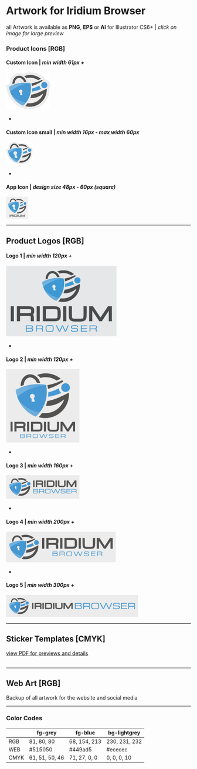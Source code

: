# Artwork for Iridium Browser
all Artwork is available as **PNG**, **EPS** or **AI** for Illustrator CS6+ | *click on image for large preview*      

### Product Icons [RGB]
      
#### Custom Icon | *min width 61px +*
<img src="https://github.com/iridium-browser/artwork/blob/master/product-icons_RGB/iridium-icon_custom.png" height="100" width="120">     

-
      
#### Custom Icon small | *min width 16px - max width 60px*
<img src="https://github.com/iridium-browser/artwork/blob/master/product-icons_RGB/iridium-icon_custom_small.png" height="60" width="72">    

-

#### App Icon | *design size 48px - 60px (square)*
<img src="https://github.com/iridium-browser/artwork/blob/master/product-icons_RGB/iridium-app_icon.png" height="60" width="60">      
<br/>
      
---
      
## Product Logos [RGB]
      
#### Logo 1 | *min width 120px +*
<img src="https://github.com/iridium-browser/artwork/blob/master/product-logos_RGB/iridium-logo_1.png" height="192" width="301">     

-
      
#### Logo 2 | *min width 120px +*
<img src="https://github.com/iridium-browser/artwork/blob/master/product-logos_RGB/iridium-logo_2.png" height="200" width="200">     

-
      
#### Logo 3 | *min width 160px +*
<img src="https://github.com/iridium-browser/artwork/blob/master/product-logos_RGB/iridium-logo_3.png" height="64" width="200">     

-
      
#### Logo 4 | *min width 200px +*
<img src="https://github.com/iridium-browser/artwork/blob/master/product-logos_RGB/iridium-logo_4.png" height="83" width="299">     

-
      
#### Logo 5 | *min width 300px +*
<img src="https://github.com/iridium-browser/artwork/blob/master/product-logos_RGB/iridium-logo_5.png" height="60" width="360">     
<br/>
      
---
      
## Sticker Templates [CMYK]
[view PDF for previews and details](https://github.com/iridium-browser/artwork/blob/master/print-sticker_CMYK/_Sticker_Templates_v1.pdf "view PDF for previews and details")       
<br/>
      
---
      
## Web Art [RGB]
Backup of all artwork for the website and social media

---

### Color Codes
|    | fg-grey | fg-blue | bg-lightgrey |
|----|----|----|----|
| RGB | 81, 80, 80 | 68, 154, 213 | 230, 231, 232 |
| WEB | #515050 | #449ad5 | #ececec |
| CMYK | 61, 51, 50, 46 | 71, 27, 0, 0 | 0, 0, 0, 10 |

